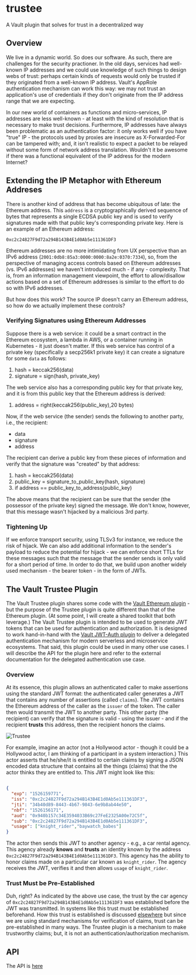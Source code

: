 # trustee

A Vault plugin that solves for trust in a decentralized way

## Overview

We live in a dynamic world. So does our software. As such, there are challenges for the security practioner. In the old days, services had well-known IP addresses and we could use knowledge of such things to design webs of trust: perhaps certain kinds of requests would only be trusted if they originated from a well-known IP address. Vault's AppRole authentication mechanism can work this way: we may not trust an application's use of credentials if they don't originate from the IP address range that we are expecting.

In our new world of containers as functions and micro-services, IP addresses are less well-known - at least with the kind of resolution that is necessary to make trust decisions. Furthermore, IP addresses have always been problematic as an authentication factor: it only works well if you have "true" IP - the protocols used by proxies are insecure as X-Forwarded-For can be tampered with; and, it isn't realistic to expect a packet to be relayed without some form of network address translation. Wouldn't it be awesome if there was a functional equivalent of the IP address for the modern Internet?

## Extending the IP Metaphor with Ethereum Addreses

There is another kind of address that has become ubiquitous of late: the Ethereum address. This `address` is a cryptographically derived sequence of bytes that represents a single ECDSA public key and is used to verify signatures made with that public key's corresponding private key. Here is an example of an Ethereum address:

```
0xc2c24827F9d72a294B143B4E1d0Ab5e111361DF3
```

Ethereum addresses are no more intimidating from UX perspective than an IPv6 address (`2001:0db8:85a3:0000:0000:8a2e:0370:7334`), so, from the perspective of managing access controls based on Ethereum addresses (vs. IPv6 addresses) we haven't introduced much - if any - complexity. That is, from an information management viewpoint, the effort to allow/disallow actions based on a set of Ethereum addresses is similar to the effort to do so with IPv6 addresses.

But how does this work? The source IP doesn't carry an Ethereum address, so how do we actually implement these controls?

### Verifying Signatures using Ethereum Addresses

Suppose there is a web service: it could be a smart contract in the Ethereum ecosystem, a lambda in AWS, or a container running in Kubernetes - it just doesn't matter. If this web service has control of a private key (specifically a secp256k1 private key) it can create a signature for some `data` as follows:

1. hash = keccak256(data)
2. signature = sign(hash, private_key)

The web service also has a corresponding public key for that private key, and it is from this public key that the Ethereum address is derived:

1. address = right(keccak256(public_key),20 bytes)

Now, if the web service (the sender) sends the following to another party, i.e., the recipient:

* data
* signature
* address

The recipient can derive a public key from these pieces of information and verify that the signature was "created" by that address:

1. hash = keccak256(data)
2. public_key = signature_to_public_key(hash, signature)
3. if address == public_key_to_address(public_key)

The above means that the recipient can be sure that the sender (the possessor of the private key) signed the message. We don't know, however, that this message wasn't hijacked by a malicious 3rd party.

### Tightening Up

If we enforce transport security, using TLSv3 for instance, we reduce the risk of hijack. We can also add additional information to the sender's payload to reduce the potential for hijack - we can enforce short TTLs for these messages such that the message that the sender sends is only valid for a short period of time. In order to do that, we build upon another widely used mechanism - the bearer token - in the form of JWTs. 

## The Vault Trustee Plugin

The Vault Trustee plugin shares some code with the [Vault Ethereum plugin](https://github.com/immutability-io/vault-ethereum) - but the purpose of the Trustee plugin is quite different than that of the Ethereum plugin. (At some point, I will create a shared toolkit that both leverage.) The Vault Trustee plugin is intended to be used to generate JWT tokens that can be used for authentication and authorization. It is designed to work hand-in-hand with the [Vault JWT-Auth plugin](https://github.com/immutability-io/jwt-auth) to deliver a delegated authentication mechanism for modern serverless and microservice ecosystems. That said, this plugin could be used in many other use cases. I will describe the API for the plugin here and refer to the external documentation for the delegated authentication use case.

### Overview

At its essence, this plugin allows an authenticated caller to make assertions using the standard JWT format: the authenticated caller generates a JWT that contains any number of assertions (called `claims`). The JWT contains the Ethereum address of the caller as the `issuer` of the token. The caller then would transmit the JWT to another party. This other party (the recipient) can verify that the signature is valid - using the issuer - and if the recipient **trusts** this address, then the recipient honors the claims.

![Trustee](./docs/trustee.png?raw=true "The Typical Trustee Flow")


For example, imagine an actor (not a Hollywood actor - though it could be a Hollywood actor, I am thinking of a participant in a system interaction.) This actor asserts that he/she/it is entitled to certain claims by signing a JSON encoded data structure that contains all the things (claims) that the the actor thinks they are entitled to. This JWT might look like this:

```json

{
  "exp": "1526159771",
  "iss": "0xc2c24827F9d72a294B143B4E1d0Ab5e111361DF3",
  "jti": "34b40d89-8443-4b67-9843-6e9b8ab44e50",
  "nbf": "1526156171",
  "aud": "0x940b157c34E3594033B69c27FeE2325A00e72C5f",
  "sub": "0xc2c24827F9d72a294B143B4E1d0Ab5e111361DF3",
  "usage": ["knight_rider","baywatch_babes"]
}
```

The actor then sends this JWT to another agency - e.g., a car rental agency. This agency already **knows** and **trusts** an identity known by the address `0xc2c24827F9d72a294B143B4E1d0Ab5e111361DF3`. This agency has the ability to honor claims made on a particular car known as `knight_rider`. The agency receives the JWT, verifies it and then allows `usage` of `knight_rider`.

### Trust Must be Pre-Established 

Duh, right? As indicated by the above use case, the trust by the car agency of `0xc2c24827F9d72a294B143B4E1d0Ab5e111361DF3` was established before the JWT was transmitted. In systems like this trust must be established beforehand. How this trust is established is discussed [elsewhere](https://github.com/immutability-io/jwt-auth) but since we are using standard mechanisms for verification of claims, trust can be pre-established in many ways. The Trustee plugin is a mechanism to make trustworthy claims; but, it is not an authentication/authorization mechanism.

## API

The API is [here](./API.md)

